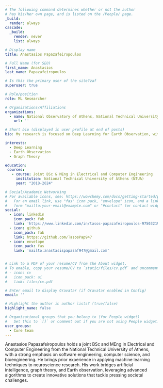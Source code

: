 ```yaml
---
# The following command determines whether or not the author
# has his/her own page, and is listed on the /People/ page.
_build:
  render: always
cascade:
  _build:
    render: never
    list: always

# Display name
title: Anastasios Papazafeiropoulos

# Full Name (for SEO)
first_name: Anastasios
last_name: Papazafeiropoulos

# Is this the primary user of the site?zaf
superuser: true

# Role/position
role: ML Researcher

# Organizations/Affiliations
organizations:
  - name: National Observatory of Athens, National Technical University of Athens
    url: ''

# Short bio (displayed in user profile at end of posts)
bio: My research is focused on Deep Learning for Earth Observation, with an emphasis on extreme events.

interests:
  - Deep Learning 
  - Earth Observation
  - Graph Theory

education:
 courses:
   - course: Joint BSc & MEng in Electrical and Computer Engineering
     institution: National Technical University of Athens (NTUA)
     year: "2018-2024"

# Social/Academic Networking
# For available icons, see: https://wowchemy.com/docs/getting-started/page-builder/#icons
#   For an email link, use "fas" icon pack, "envelope" icon, and a link in the
#   form "mailto:your-email@example.com" or "#contact" for contact widget.
social:
  - icon: linkedin
    icon_pack: fab
    link: 'https://www.linkedin.com/in/tasos-papazafeiropoulos-975032190/'
  - icon: github
    icon_pack: fab
    link: https://github.com/TasosPap947
  - icon: envelope
    icon_pack: fas
    link: 'mailto:anastasispapazaf947@gmail.com'


# Link to a PDF of your resume/CV from the About widget.
# To enable, copy your resume/CV to `static/files/cv.pdf` and uncomment the lines below.
# - icon: cv
#   icon_pack: ai
#   link: files/cv.pdf

# Enter email to display Gravatar (if Gravatar enabled in Config)
email: ''

# Highlight the author in author lists? (true/false)
highlight_name: false

# Organizational groups that you belong to (for People widget)
#   Set this to `[]` or comment out if you are not using People widget.
user_groups:
  - Core team
---
```


Anastasios Papazafeiropoulos holds a joint BSc and MEng in Electrical and Computer Engineering from the National Technical University of Athens, with a strong emphasis on software engineering, computer science, and bioengineering. He brings prior experience in applying machine learning techniques to neuroscience research. His work bridges artificial intelligence, graph theory, and Earth observation, leveraging advanced algorithms to create innovative solutions that tackle pressing societal challenges.